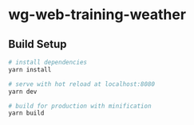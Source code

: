 # wg-web-training-weather


## Build Setup

``` bash
# install dependencies
yarn install

# serve with hot reload at localhost:8080
yarn dev

# build for production with minification
yarn build
```
